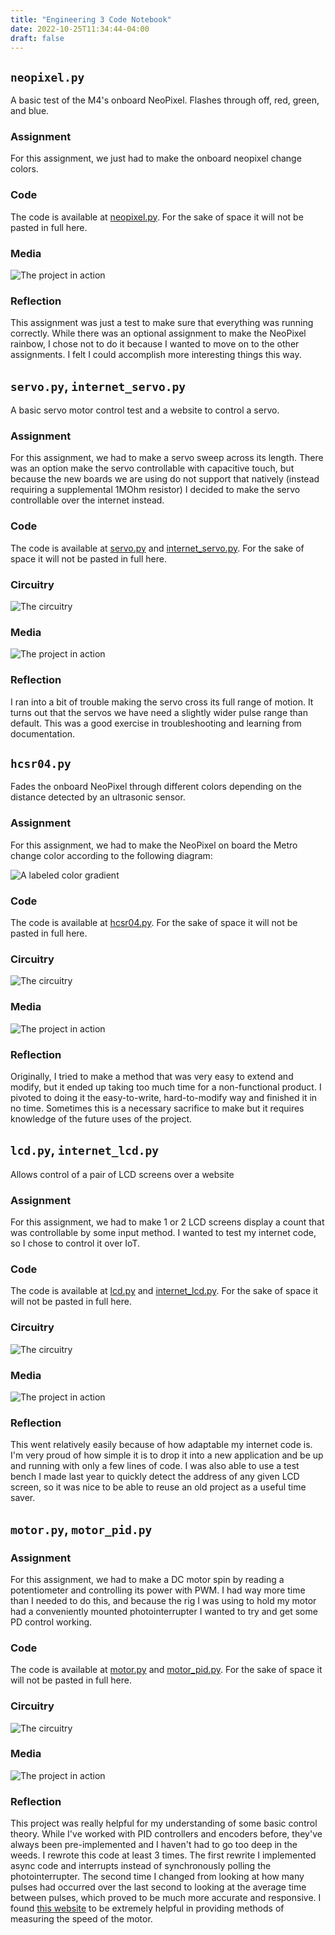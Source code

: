 ```yaml
---
title: "Engineering 3 Code Notebook"
date: 2022-10-25T11:34:44-04:00
draft: false
---
```

## `neopixel.py`
A basic test of the M4's onboard NeoPixel. Flashes through off, red, green, and blue.
### Assignment
For this assignment, we just had to make the onboard neopixel change colors.
### Code
The code is available at [neopixel.py](https://github.com/rivques/CircuitPython/blob/master/neopixel.py). For the sake of space it will not be pasted in full here.
### Media
![The project in action](/docs/neopixel.gif "The project in action.")
### Reflection
This assignment was just a test to make sure that everything was running correctly. While there was an optional assignment to make the NeoPixel rainbow, I chose not to do it because I wanted to move on to the other assignments. I felt I could accomplish more interesting things this way.
## `servo.py`, `internet_servo.py`
A basic servo motor control test and a website to control a servo.
### Assignment
For this assignment, we had to make a servo sweep across its length. There was an option make the servo controllable with capacitive touch, but because the new boards we are using do not support that natively (instead requiring a supplemental 1MOhm resistor) I decided to make the servo controllable over the internet instead.
### Code
The code is available at [servo.py](https://github.com/rivques/CircuitPython/blob/master/servo.py) and [internet_servo.py](https://github.com/rivques/CircuitPython/blob/master/internet_servo.py). For the sake of space it will not be pasted in full here.
### Circuitry
![The circuitry](/docs/servocircuit.png "A diagram of the circuit. Note that the UNO should be a Metro M4 Airlift; the circuitry software didn't have that board.")
### Media
![The project in action](/docs/internet-servo.gif "The project in action. Sorry for the shaky video, it's somewhat difficult to control a computer, hold a phone, and keep the servo in shot.")
### Reflection
I ran into a bit of trouble making the servo cross its full range of motion. It turns out that the servos we have need a slightly wider pulse range than default. This was a good exercise in troubleshooting and learning from documentation. 
## `hcsr04.py`
Fades the onboard NeoPixel through different colors depending on the distance detected by an ultrasonic sensor.
### Assignment
For this assignment, we had to make the NeoPixel on board the Metro change color according to the following diagram:

![A labeled color gradient](/docs/color%20spectrum.png)
### Code
The code is available at [hcsr04.py](https://github.com/rivques/CircuitPython/blob/master/hcsr04.py). For the sake of space it will not be pasted in full here.
### Circuitry
![The circuitry](/docs/hcsr04circuit.png "A diagram of the circuit.")
### Media
![The project in action](/docs/hc-sr04.gif "The project in action.")
### Reflection
Originally, I tried to make a method that was very easy to extend and modify, but it ended up taking too much time for a non-functional product. I pivoted to doing it the easy-to-write, hard-to-modify way and finished it in no time. Sometimes this is a necessary sacrifice to make but it requires knowledge of the future uses of the project.
## `lcd.py`, `internet_lcd.py`
Allows control of a pair of LCD screens over a website
### Assignment
For this assignment, we had to make 1 or 2 LCD screens display a count that was controllable by some input method. I wanted to test my internet code, so I chose to control it over IoT.
### Code
The code is available at [lcd.py](https://github.com/rivques/CircuitPython/blob/master/lcd.py) and [internet_lcd.py](https://github.com/rivques/CircuitPython/blob/master/internet_lcd.py). For the sake of space it will not be pasted in full here.
### Circuitry
![The circuitry](/docs/lcdcircuit.png "A diagram of the circuit. Again, note that the board should be a Metro M4 Airlift.")
### Media
![The project in action](/docs/IoT-LCD.gif "The project in action. The motor isn't doing anything, it just happened to be attached to a convenient place to mount 2 LCDs.")
### Reflection
This went relatively easily because of how adaptable my internet code is. I'm very proud of how simple it is to drop it into a new application and be up and running with only a few lines of code. I was also able to use a test bench I made last year to quickly detect the address of any given LCD screen, so it was nice to be able to reuse an old project as a useful time saver.
## `motor.py`, `motor_pid.py`
### Assignment
For this assignment, we had to make a DC motor spin by reading a potentiometer and controlling its power with PWM. I had way more time than I needed to do this, and because the rig I was using to hold my motor had a conveniently mounted photointerrupter I wanted to try and get some PD control working.
### Code
The code is available at [motor.py](https://github.com/rivques/CircuitPython/blob/master/motor.py) and [motor_pid.py](https://github.com/rivques/CircuitPython/blob/master/motor_pid.py). For the sake of space it will not be pasted in full here.
### Circuitry
![The circuitry](/docs/motorcircuit.png "A diagram of the circuit.")
### Media
![The project in action](/docs/motor.gif "")
### Reflection
This project was really helpful for my understanding of some basic control theory. While I've worked with PID controllers and encoders before, they've always been pre-implemented and I haven't had to go too deep in the weeds. I rewrote this code at least 3 times. The first rewrite I implemented async code and interrupts instead of synchronously polling the photointerrupter. The second time I changed from looking at how many pulses had occurred over the last second to looking at the average time between pulses, which proved to be much more accurate and responsive. I found [this website](https://www.motioncontroltips.com/what-type-of-encoder-can-be-used-to-measure-speed/) to be extremely helpful in providing methods of measuring the speed of the motor.